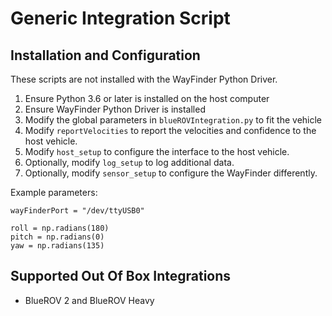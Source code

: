 # Generic Integration Script
## Installation and Configuration
These scripts are not installed with the WayFinder Python Driver.

1.  Ensure Python 3.6 or later is installed on the host computer
2.  Ensure WayFinder Python Driver is installed
3.  Modify the global parameters in `blueROVIntegration.py` to fit the vehicle
4.  Modify `reportVelocities` to report the velocities and confidence to the
host vehicle.
5.  Modify `host_setup` to configure the interface to the host vehicle.
6.  Optionally, modify `log_setup` to log additional data.
7.  Optionally, modify `sensor_setup` to configure the WayFinder differently.


Example parameters:
```
wayFinderPort = "/dev/ttyUSB0"

roll = np.radians(180)
pitch = np.radians(0)
yaw = np.radians(135)
```

## Supported Out Of Box Integrations
* BlueROV 2 and BlueROV Heavy